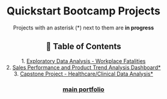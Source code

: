 <h1 align="center"> Quickstart Bootcamp Projects </h1>
<p align='center'> 
  Projects with an asterisk (*) next to them are <b>in progress</b>
</p>

<h2 align='center'> 🧭 Table of Contents </h2>

<p align='center'> 
  1. <a href='Exploratory Data Analysis - Workplace Fatalities'>Exploratory Data Analysis - Workplace Fatalities</a>
<br> 2. <a href='Sales Performance and Product Trend Analysis Dashboard'> Sales Performance and Product Trend Analysis Dashboard*</a>
<br> 3. <a href='Capstone Project - Healthcare-Clinical Data Analysis'>Capstone Project - Healthcare/Clinical Data Analysis*</a>
</p>

<h3 align= "center"><a href='https://github.com/miyahj/Portfolio/tree/main'>main portfolio</a></h3>
